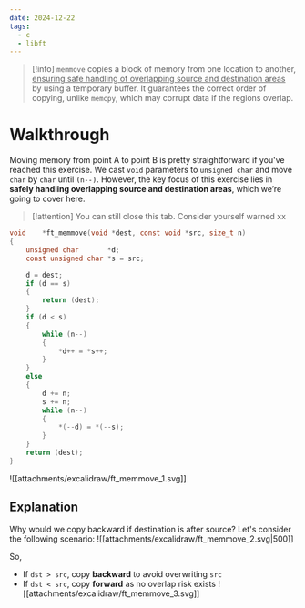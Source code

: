 ```yaml
---
date: 2024-12-22
tags:
  - c
  - libft
---
```

> [!info]
> `memmove` copies a block of memory from one location to another, <u>ensuring safe handling of overlapping source and destination areas</u> by using a temporary buffer. It guarantees the correct order of copying, unlike `memcpy`, which may corrupt data if the regions overlap.

# Walkthrough
Moving memory from point A to point B is pretty straightforward if you've reached this exercise. We cast `void` parameters to `unsigned char` and move `char` by `char` until `(n--)`. However, the key focus of this exercise lies in **safely handling overlapping source and destination areas**, which we’re going to cover here.

> [!attention] 
> You can still close this tab. Consider yourself warned xx

```c
void	*ft_memmove(void *dest, const void *src, size_t n)
{
	unsigned char		*d;
	const unsigned char	*s = src;

	d = dest;
	if (d == s)
	{
		return (dest);
	}
	if (d < s)
	{
		while (n--)
		{
			*d++ = *s++;
		}
	}
	else
	{
		d += n;
		s += n;
		while (n--)
		{
			*(--d) = *(--s);
		}
	}
	return (dest);
}
```

![[attachments/excalidraw/ft_memmove_1.svg]]
## Explanation
Why would we copy backward if destination is after source? Let's consider the following scenario:
![[attachments/excalidraw/ft_memmove_2.svg|500]]

So,
- If `dst > src`, copy **backward** to avoid overwriting `src`
- If `dst < src`, copy **forward** as no overlap risk exists
![[attachments/excalidraw/ft_memmove_3.svg]]